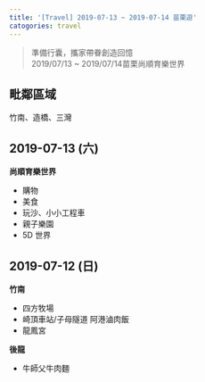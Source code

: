 ```yaml
---
title: '[Travel] 2019-07-13 ~ 2019-07-14 苗栗遊'
catogories: travel
---
```


> 準備行囊，攜家帶眷創造回憶  
> 2019/07/13 ~ 2019/07/14苗栗尚順育樂世界



## 毗鄰區域
竹南、造橋、三灣

## 2019-07-13 (六)

**尚順育樂世界**
* 購物
* 美食
* 玩沙、小小工程車
* 親子樂園
* 5D 世界

## 2019-07-12 (日)

**竹南**
* 四方牧場
* 崎頂車站/子母隧道
阿港滷肉飯
* 龍鳳宮

**後龍**
* 牛師父牛肉麵